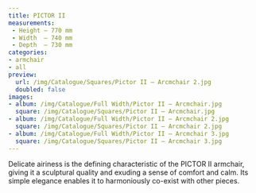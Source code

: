```yaml
---
title: PICTOR II
measurements:
 - Height — 770 mm
 - Width  — 740 mm
 - Depth  — 730 mm
categories:
- armchair
- all
preview:
  url: /img/Catalogue/Squares/Pictor II – Arcmchair 2.jpg
  doubled: false
images:
- album: /img/Catalogue/Full Width/Pictor II – Arcmchair.jpg
  square: /img/Catalogue/Squares/Pictor II – Arcmchair.jpg
- album: /img/Catalogue/Full Width/Pictor II – Arcmchair 2.jpg
  square: /img/Catalogue/Squares/Pictor II – Arcmchair 2.jpg
- album: /img/Catalogue/Full Width/Pictor II – Arcmchair 3.jpg
  square: /img/Catalogue/Squares/Pictor II – Arcmchair 3.jpg
---
```


Delicate airiness is the defining characteristic of the PICTOR II armchair, giving it a sculptural quality and exuding a sense of comfort and calm. Its simple elegance enables it to harmoniously co-exist with other pieces.
